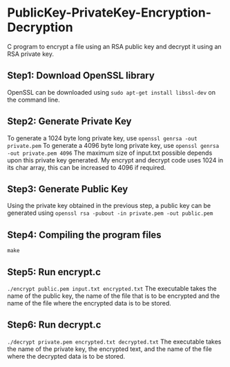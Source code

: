 # PublicKey-PrivateKey-Encryption-Decryption
C program to encrypt a file using an RSA public key and decrypt it using an RSA private key.

## Step1: Download OpenSSL library  
OpenSSL can be downloaded using `sudo apt-get install libssl-dev` on the command line.  

## Step2: Generate Private Key
To generate a 1024 byte long private key, use `openssl genrsa -out private.pem`
To generate a 4096 byte long private key, use `openssl genrsa -out private.pem 4096`
The maximum size of input.txt possible depends upon this private key generated. My encrypt and decrypt code uses 1024 in its char array, this can be increased to 4096 if required.

## Step3: Generate Public Key
Using the private key obtained in the previous step, a public key can be generated using `openssl rsa -pubout -in private.pem -out public.pem`

## Step4: Compiling the program files
`make`

## Step5: Run encrypt.c
`./encrypt public.pem input.txt encrypted.txt`
The executable takes the name of the public key, the name of the file that is to be encrypted and the name of the file where the encrypted data is to be stored.

## Step6: Run decrypt.c
`./decrypt private.pem encrypted.txt decrypted.txt`
The executable takes the name of the private key, the encrypted text, and the name of the file where the decrypted data is to be stored.
